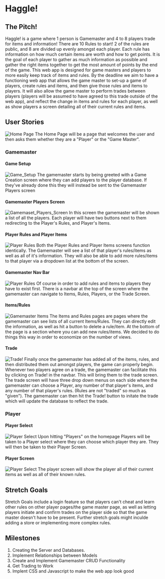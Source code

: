 # Haggle!
## The Pitch!
Haggle! is a game where 1 person is Gamemaster and 4 to 8 players trade for items and information! There are 10 Rules to start! 2 of the rules are public, and 8 are divided up evenly amongst each player. Each rule has information on how much certain items are worth and how to get points. It is the goal of each player to gather as much information as possible and gather the right items together to get the most amount of points by the end of the game. This web app is designed for game masters and players to more easily keep track of items and rules. By the deadline we aim to have a functioning web app that allows the game master to set-up a game of players, create rules and items, and then give those rules and items to players. It will also allow the game master to perform trades between players (players will be assumed to have agreed to this trade outside of the web app), and reflect the change in items and rules for each player, as well as show players a screen detailing all of their current rules and items. 
## User Stories
![Home Page](haggle_wireframes/route__home.png)
The Home Page will be a page that welcomes the user and then asks them whether they are a "Player" or the "Game Master".
### Gamemaster
#### Game Setup
![Game_Setup](haggle_wireframes/route_gamemaster_newplayers_IF_Players_empty.png)
The gamemaster starts by being greeted with a Game Creation screen where they can add players to the player database. If they've already done this they will instead be sent to the Gamemaster Players screen
#### Gamemaster Players Screen
![Gamemaset_Players_Screen](haggle_wireframes/route_gamemaster_players_IF_Players_not_empty.png)
In this screen the gamemaster will be shown a list of all the players. Each player will have two buttons next to them redirecting to the Player's Rules, and Player's Items.
#### Player Rules and Player Items
![Player Rules](haggle_wireframes/route_gamemaster_players__id_rules.png)
Both the Player Rules and Player Items screens function identically. The Gamemaster will see a list of that player's rules/items as well as all of it's information. They will also be able to add more rules/items to that player via a dropdown list at the bottom of the screen.
#### Gamemaster Nav Bar
![Player Rules](haggle_wireframes/navbar_wireframe.png)
Of course in order to add rules and items to players they have to exist first. There is a navbar at the top of the screen where the gamemaster can navigate to Items, Rules, Players, or the Trade Screen.
#### Items/Rules
![Gamemaster Items](haggle_wireframes/route_gamemaster_items.png)
The Items and Rules pages are pages where the gamemaster can see lists of all current Items/Rules. They can directly edit the information, as well as hit a button to delete a rule/item. At the bottom of the page is a section where you can add new rules/items. We decided to do things this way in order to economize on the number of views.
#### Trade
![Trade!](haggle_wireframes/route_gamemaster_trade.png)
Finally once the gamemaster has added all of the items, rules, and then distributed them out amongst players, the game can properly begin. Whenever two players agree on a trade, the gamemaster can facilitate this by clicking on Trade! in the navbar. This will bring them to the trade screen. The trade screen will have three drop down menus on each side where the gamemaster can choose a Player, any number of that player's items, and any number of that player's rules. (Rules are not "traded" so much as "given"). The gamemaster can then hit the Trade! button to initate the trade which will update the database to reflect the trade.
### Player
#### Player Select
![Player Select](haggle_wireframes/route_players.png)
Upon hitting "Players" on the homepage Players will be taken to a Player select where they can choose which player they are. They will then be taken to their Player Screen.
#### Player Screen
![Player Select](haggle_wireframes/route_players_id.png)
The player screen will show the player all of their current items as well as all of their known rules.
## Stretch Goals
Stretch Goals include a login feature so that players can't cheat and learn other rules on other player pages/the game master page, as well as letting players initiate and confirm trades on the player side so that the game master doesn't have to be present. Further stretch goals might inculde adding a store or implementing more complex rules.
## Milestones
1. Creating the Server and Databases.
1. Implement Relationships between Models
1. Create and Implement Gamemaster CRUD Functionality
1. Get Trading to Work
1. Implent CSS and Javascript to make the web app look good
